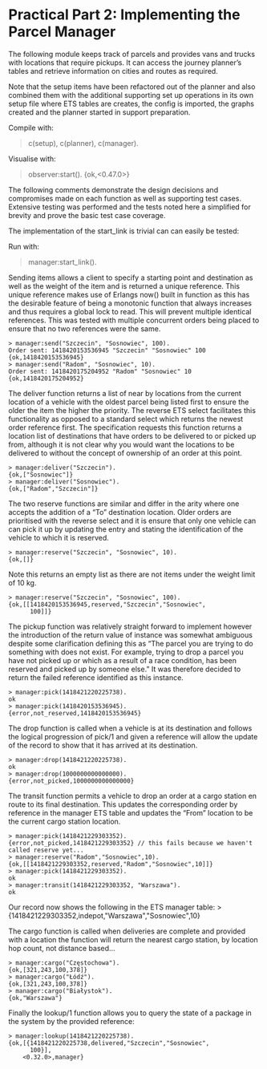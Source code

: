 Practical Part 2: Implementing the Parcel Manager 
=================================================

The following module keeps track of parcels and provides vans and trucks with locations that require pickups. It can access the journey planner’s tables and retrieve information on cities and routes as required.

Note that the setup items have been refactored out of the planner and also combined them with the additional supporting set up operations in its own setup file where ETS tables are creates, the config is imported, the graphs created and the planner started in support preparation.

Compile with:
> c(setup), c(planner), c(manager).

Visualise with:
> observer:start().
> {ok,<0.47.0>}

The following comments demonstrate the design decisions and compromises made on each function as well as supporting test cases. Extensive testing was performed and the tests noted here a simplified for brevity and prove the basic test case coverage.

The implementation of the start_link is trivial can can easily be tested:

Run with:
> manager:start_link().

Sending items allows a client to specify a starting point and destination as well as the weight of the item and is returned a unique reference. This unique reference makes use of Erlangs now() built in function as this has the desirable feature of being a monotonic function that always increases and thus requires a global lock to read. This will prevent multiple identical references. This was tested with multiple concurrent orders being placed to ensure that no two references were the same.

    > manager:send("Szczecin", "Sosnowiec", 100).
    Order sent: 1418420153536945 "Szczecin" "Sosnowiec" 100 
    {ok,1418420153536945}
    > manager:send("Radom", "Sosnowiec", 10).
    Order sent: 1418420175204952 "Radom" "Sosnowiec" 10 
    {ok,1418420175204952}


The deliver function returns a list of near by locations from the current location of a vehicle with the oldest parcel being listed first to ensure the older the item the higher the priority. The reverse ETS select facilitates this functionality as opposed to a standard select which returns the newest order reference first. The specification requests this function returns a location list of destinations that have orders to be delivered to or picked up from, although it is not clear why you would want the locations to be delivered to without the concept of ownership of an order at this point.

    > manager:deliver("Szczecin").
    {ok,["Sosnowiec"]}
    > manager:deliver("Sosnowiec").
    {ok,["Radom","Szczecin"]}


The two reserve functions are similar and differ in the arity where one accepts the addition of a “To” destination location. Older orders are prioritised with the reverse select and it is ensure that only one vehicle can can pick it up by updating the entry and stating the identification of the vehicle to which it is reserved.

    > manager:reserve("Szczecin", "Sosnowiec", 10).
    {ok,[]}

Note this returns an empty list as there are not items under the weight limit of 10 kg.

    > manager:reserve("Szczecin", "Sosnowiec", 100).
    {ok,[[1418420153536945,reserved,"Szczecin","Sosnowiec",
          100]]}


The pickup function was relatively straight forward to implement however the introduction of the return value of instance was somewhat ambiguous despite some clarification defining this as “The parcel you are trying to do something with does not exist. For example, trying to drop a parcel you have not picked up or which as a result of a race condition, has been reserved and picked up by someone else.” It was therefore decided to return the failed reference identified as this instance.

    > manager:pick(1418421220225738).
    ok
    > manager:pick(1418420153536945).
    {error,not_reserved,1418420153536945}


The drop function is called when a vehicle is at its destination and follows the logical progression of pick/1 and given a reference will allow the update of the record to show that it has arrived at its destination. 

    > manager:drop(1418421220225738).
    ok
    > manager:drop(1000000000000000).
    {error,not_picked,1000000000000000}

The transit function permits a vehicle to drop an order at a cargo station en route to its final destination. This updates the corresponding order by reference in the manager ETS table and updates the “From” location to be the current cargo station location.
    
    > manager:pick(1418421229303352).
    {error,not_picked,1418421229303352} // this fails because we haven't called reserve yet...
    > manager:reserve("Radom","Sosnowiec",10).
    {ok,[[1418421229303352,reserved,"Radom","Sosnowiec",10]]}
    > manager:pick(1418421229303352).         
    ok
    > manager:transit(1418421229303352, "Warszawa").
    ok

Our record now shows the following in the ETS manager table:
    > {1418421229303352,indepot,"Warszawa","Sosnowiec",10}


The cargo function is called when deliveries are complete and provided with a location the function will return the nearest cargo station, by location hop count, not distance based…
    
    > manager:cargo("Częstochowa").
    {ok,[321,243,100,378]}
    > manager:cargo("Łódź").    
    {ok,[321,243,100,378]}
    > manager:cargo("Białystok").
    {ok,"Warszawa"}


Finally the lookup/1 function allows you to query the state of a package in the system by the provided reference:

    > manager:lookup(1418421220225738).
    {ok,[{1418421220225738,delivered,"Szczecin","Sosnowiec",
          100}],
        <0.32.0>,manager}

